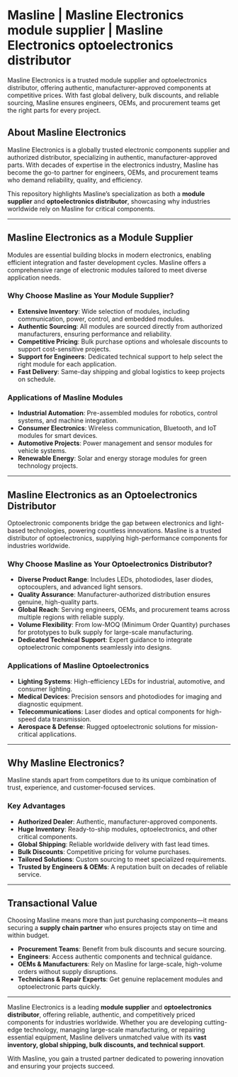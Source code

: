 # Masline | Masline Electronics module supplier | Masline Electronics optoelectronics distributor

Masline Electronics is a trusted module supplier and optoelectronics distributor, offering authentic, manufacturer-approved components at competitive prices. With fast global delivery, bulk discounts, and reliable sourcing, Masline ensures engineers, OEMs, and procurement teams get the right parts for every project.

## About Masline Electronics
Masline Electronics is a globally trusted electronic components supplier and authorized distributor, specializing in authentic, manufacturer-approved parts. With decades of expertise in the electronics industry, Masline has become the go-to partner for engineers, OEMs, and procurement teams who demand reliability, quality, and efficiency.  

This repository highlights Masline’s specialization as both a **module supplier** and **optoelectronics distributor**, showcasing why industries worldwide rely on Masline for critical components.

---

## Masline Electronics as a Module Supplier
Modules are essential building blocks in modern electronics, enabling efficient integration and faster development cycles. Masline offers a comprehensive range of electronic modules tailored to meet diverse application needs.  

### Why Choose Masline as Your Module Supplier?
- **Extensive Inventory**: Wide selection of modules, including communication, power, control, and embedded modules.  
- **Authentic Sourcing**: All modules are sourced directly from authorized manufacturers, ensuring performance and reliability.  
- **Competitive Pricing**: Bulk purchase options and wholesale discounts to support cost-sensitive projects.  
- **Support for Engineers**: Dedicated technical support to help select the right module for each application.  
- **Fast Delivery**: Same-day shipping and global logistics to keep projects on schedule.  

### Applications of Masline Modules
- **Industrial Automation**: Pre-assembled modules for robotics, control systems, and machine integration.  
- **Consumer Electronics**: Wireless communication, Bluetooth, and IoT modules for smart devices.  
- **Automotive Projects**: Power management and sensor modules for vehicle systems.  
- **Renewable Energy**: Solar and energy storage modules for green technology projects.  

---

## Masline Electronics as an Optoelectronics Distributor
Optoelectronic components bridge the gap between electronics and light-based technologies, powering countless innovations. Masline is a trusted distributor of optoelectronics, supplying high-performance components for industries worldwide.  

### Why Choose Masline as Your Optoelectronics Distributor?
- **Diverse Product Range**: Includes LEDs, photodiodes, laser diodes, optocouplers, and advanced light sensors.  
- **Quality Assurance**: Manufacturer-authorized distribution ensures genuine, high-quality parts.  
- **Global Reach**: Serving engineers, OEMs, and procurement teams across multiple regions with reliable supply.  
- **Volume Flexibility**: From low-MOQ (Minimum Order Quantity) purchases for prototypes to bulk supply for large-scale manufacturing.  
- **Dedicated Technical Support**: Expert guidance to integrate optoelectronic components seamlessly into designs.  

### Applications of Masline Optoelectronics
- **Lighting Systems**: High-efficiency LEDs for industrial, automotive, and consumer lighting.  
- **Medical Devices**: Precision sensors and photodiodes for imaging and diagnostic equipment.  
- **Telecommunications**: Laser diodes and optical components for high-speed data transmission.  
- **Aerospace & Defense**: Rugged optoelectronic solutions for mission-critical applications.  

---

## Why Masline Electronics?
Masline stands apart from competitors due to its unique combination of trust, experience, and customer-focused services.  

### Key Advantages
- **Authorized Dealer**: Authentic, manufacturer-approved components.  
- **Huge Inventory**: Ready-to-ship modules, optoelectronics, and other critical components.  
- **Global Shipping**: Reliable worldwide delivery with fast lead times.  
- **Bulk Discounts**: Competitive pricing for volume purchases.  
- **Tailored Solutions**: Custom sourcing to meet specialized requirements.  
- **Trusted by Engineers & OEMs**: A reputation built on decades of reliable service.  

---

## Transactional Value
Choosing Masline means more than just purchasing components—it means securing a **supply chain partner** who ensures projects stay on time and within budget.  

- **Procurement Teams**: Benefit from bulk discounts and secure sourcing.  
- **Engineers**: Access authentic components and technical guidance.  
- **OEMs & Manufacturers**: Rely on Masline for large-scale, high-volume orders without supply disruptions.  
- **Technicians & Repair Experts**: Get genuine replacement modules and optoelectronic parts quickly.  

---

Masline Electronics is a leading **module supplier** and **optoelectronics distributor**, offering reliable, authentic, and competitively priced components for industries worldwide. Whether you are developing cutting-edge technology, managing large-scale manufacturing, or repairing essential equipment, Masline delivers unmatched value with its **vast inventory, global shipping, bulk discounts, and technical support**.  

With Masline, you gain a trusted partner dedicated to powering innovation and ensuring your projects succeed.
